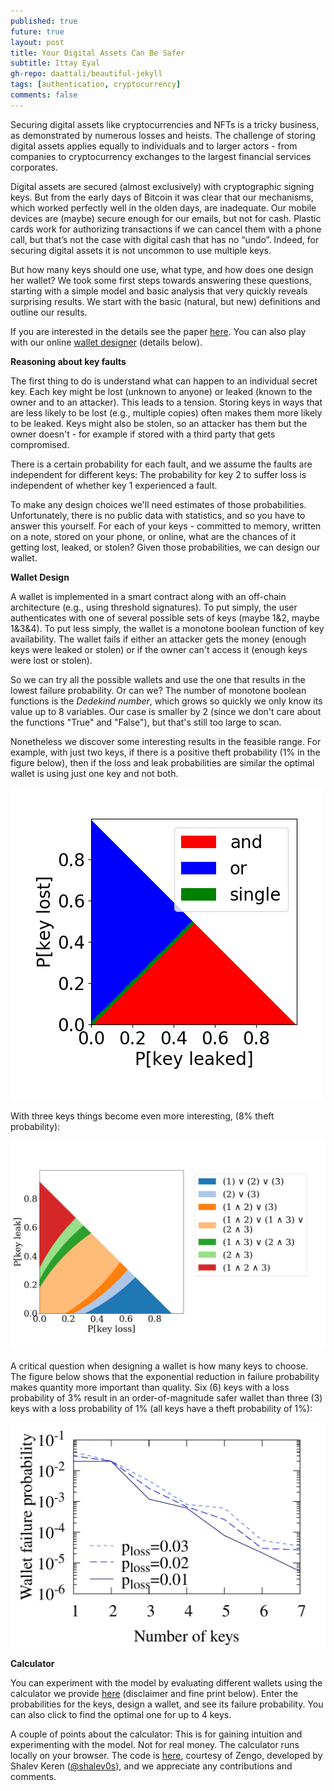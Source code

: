 ```yaml
---
published: true
future: true 
layout: post
title: Your Digital Assets Can Be Safer
subtitle: Ittay Eyal
gh-repo: daattali/beautiful-jekyll
tags: [authentication, cryptocurrency]
comments: false
---
```


Securing digital assets like cryptocurrencies and NFTs is a tricky business, as demonstrated by numerous losses and heists. The challenge of storing digital assets applies equally to individuals and to larger actors - from companies to cryptocurrency exchanges to the largest financial services corporates. 

Digital assets are secured (almost exclusively) with cryptographic signing keys. But from the early days of Bitcoin it was clear that our mechanisms, which worked perfectly well in the olden days, are inadequate. Our mobile devices are (maybe) secure enough for our emails, but not for cash. Plastic cards work for authorizing transactions if we can cancel them with a phone call, but that’s not the case with digital cash that has no “undo”. Indeed, for securing digital assets it is not uncommon to use multiple keys. 

But how many keys should one use, what type, and how does one design her wallet? We took some first steps towards answering these questions, starting with a simple model and basic analysis that very quickly reveals surprising results. We start with the basic (natural, but new) definitions and outline our results. 

If you are interested in the details see the paper [here](https://webee.technion.ac.il/people/ittay/publications/keyManagement.pdf). You can also play with our online [wallet designer](https://walletdesign.dev/) (details below). 

**Reasoning about key faults** 

The first thing to do is understand what can happen to an individual secret key. Each key might be lost (unknown to anyone) or leaked (known to the owner and to an attacker). This leads to a tension. Storing keys in ways that are less likely to be lost (e.g., multiple copies) often makes them more likely to be leaked. Keys might also be stolen, so an attacker has them but the owner doesn't - for example if stored with a third party that gets compromised. 

There is a certain probability for each fault, and we assume the faults are independent for different keys: The probability for key 2 to suffer loss is independent of whether key 1 experienced a fault. 

To make any design choices we'll need estimates of those probabilities. Unfortunately, there is no public data with statistics, and so you have to answer this yourself. For each of your keys - committed to memory, written on a note, stored on your phone, or online, what are the chances of it getting lost, leaked, or stolen? Given those probabilities, we can design our wallet. 

**Wallet Design** 

A wallet is implemented in a smart contract along with an off-chain architecture (e.g., using threshold signatures). To put simply, the user authenticates with one of several possible sets of keys (maybe 1&2, maybe 1&3&4). To put less simply, the wallet is a monotone boolean function of key availability. The wallet fails if either an attacker gets the money (enough keys were leaked or stolen) or if the owner can't access it (enough keys were lost or stolen). 

So we can try all the possible wallets and use the one that results in the lowest failure probability. Or can we? The number of monotone boolean functions is the *Dedekind number*, which grows so quickly we only know its value up to 8 variables. Our case is smaller by 2 (since we don't care about the functions "True" and "False"), but that's still too large to scan. 

Nonetheless we discover some interesting results in the feasible range. For example, with just two keys, if there is a positive theft probability (1% in the figure below), then if the loss and leak probabilities are similar the optimal wallet is using just one key and not both. 

![](/assets/img/keyManagement-exp21-twoKeys-best.png)

With three keys things become even more interesting, (8% theft probability): 

![](/assets/img/keyManagement-exp06-threeKeyPlotkey3-step0.001-stolen0.080-lostMax1.000-leakedMax1.000.png)

A critical question when designing a wallet is how many keys to choose. 
The figure below shows that the exponential reduction in failure probability makes quantity more important than quality. 
Six (6) keys with a loss probability of 3% result in an order-of-magnitude safer wallet than three (3) keys with a loss probability of 1% (all keys have a theft probability of 1%): 

![](/assets/img/keyManagement-exp22-manyKeys-lost01-03-stolen01.png
)

**Calculator** 
  
You can experiment with the model by evaluating different wallets using the calculator we provide <a href=”xxx”>here</a> (disclaimer and fine print below). Enter the probabilities for the keys, design a wallet, and see its failure probability. You can also  click to find the optimal one for up to 4 keys. 

A couple of points about the calculator: 
This is for gaining intuition and experimenting with the model. Not for real money. 
The calculator runs locally on your browser. 
The code is [here](https://github.com/ZenGo-X/crypto-key-calculator), courtesy of Zengo, developed by Shalev Keren ([@shalev0s](https://twitter.com/shalev0s)), and we appreciate any contributions and comments. 
